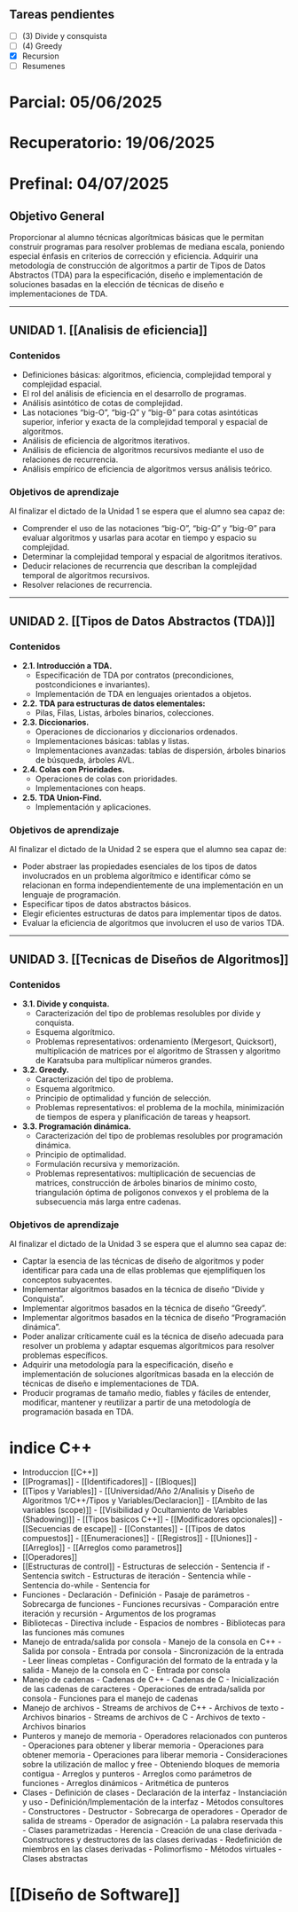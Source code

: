 ## **Tareas pendientes**
- [ ] (3) Divide y consquista
- [ ] (4) Greedy
- [x] Recursion
- [ ] Resumenes

# **Parcial:** 05/06/2025

# **Recuperatorio:** 19/06/2025

# **Prefinal:** 04/07/2025


## Objetivo General

Proporcionar al alumno técnicas algorítmicas básicas que le permitan construir programas para resolver problemas de mediana escala, poniendo especial énfasis en criterios de corrección y eficiencia. Adquirir una metodología de construcción de algoritmos a partir de Tipos de Datos Abstractos (TDA) para la especificación, diseño e implementación de soluciones basadas en la elección de técnicas de diseño e implementaciones de TDA.

---

## UNIDAD 1. [[Analisis de eficiencia]]

### Contenidos
*   Definiciones básicas: algoritmos, eficiencia, complejidad temporal y complejidad espacial.
*   El rol del análisis de eficiencia en el desarrollo de programas.
*   Análisis asintótico de cotas de complejidad.
*   Las notaciones “big-O”, “big-Ω” y “big-Θ” para cotas asintóticas superior, inferior y exacta de la complejidad temporal y espacial de algoritmos.
*   Análisis de eficiencia de algoritmos iterativos.
*   Análisis de eficiencia de algoritmos recursivos mediante el uso de relaciones de recurrencia.
*   Análisis empírico de eficiencia de algoritmos versus análisis teórico.

### Objetivos de aprendizaje
Al finalizar el dictado de la Unidad 1 se espera que el alumno sea capaz de:
*   Comprender el uso de las notaciones “big-O”, “big-Ω” y “big-Θ” para evaluar algoritmos y usarlas para acotar en tiempo y espacio su complejidad.
*   Determinar la complejidad temporal y espacial de algoritmos iterativos.
*   Deducir relaciones de recurrencia que describan la complejidad temporal de algoritmos recursivos.
*   Resolver relaciones de recurrencia.

---

## UNIDAD 2. [[Tipos de Datos Abstractos (TDA)]] 

### Contenidos
*   **2.1. Introducción a TDA.**
    *   Especificación de TDA por contratos (precondiciones, postcondiciones e invariantes).
    *   Implementación de TDA en lenguajes orientados a objetos.
*   **2.2. TDA para estructuras de datos elementales:**
    *   Pilas, Filas, Listas, árboles binarios, colecciones.
*   **2.3. Diccionarios.**
    *   Operaciones de diccionarios y diccionarios ordenados.
    *   Implementaciones básicas: tablas y listas.
    *   Implementaciones avanzadas: tablas de dispersión, árboles binarios de búsqueda, árboles AVL.
*   **2.4. Colas con Prioridades.**
    *   Operaciones de colas con prioridades.
    *   Implementaciones con heaps.
*   **2.5. TDA Union-Find.**
    *   Implementación y aplicaciones.

### Objetivos de aprendizaje
Al finalizar el dictado de la Unidad 2 se espera que el alumno sea capaz de:
*   Poder abstraer las propiedades esenciales de los tipos de datos involucrados en un problema algorítmico e identificar cómo se relacionan en forma independientemente de una implementación en un lenguaje de programación.
*   Especificar tipos de datos abstractos básicos.
*   Elegir eficientes estructuras de datos para implementar tipos de datos.
*   Evaluar la eficiencia de algoritmos que involucren el uso de varios TDA.

---

## UNIDAD 3. [[Tecnicas de Diseños de Algoritmos]]

### Contenidos
*   **3.1. Divide y conquista.**
    *   Caracterización del tipo de problemas resolubles por divide y conquista.
    *   Esquema algorítmico.
    *   Problemas representativos: ordenamiento (Mergesort, Quicksort), multiplicación de matrices por el algoritmo de Strassen y algoritmo de Karatsuba para multiplicar números grandes.
*   **3.2. Greedy.**
    *   Caracterización del tipo de problema.
    *   Esquema algorítmico.
    *   Principio de optimalidad y función de selección.
    *   Problemas representativos: el problema de la mochila, minimización de tiempos de espera y planificación de tareas y heapsort.
*   **3.3. Programación dinámica.**
    *   Caracterización del tipo de problemas resolubles por programación dinámica.
    *   Principio de optimalidad.
    *   Formulación recursiva y memorización.
    *   Problemas representativos: multiplicación de secuencias de matrices, construcción de árboles binarios de mínimo costo, triangulación óptima de polígonos convexos y el problema de la subsecuencia más larga entre cadenas.

### Objetivos de aprendizaje
Al finalizar el dictado de la Unidad 3 se espera que el alumno sea capaz de:
*   Captar la esencia de las técnicas de diseño de algoritmos y poder identificar para cada una de ellas problemas que ejemplifiquen los conceptos subyacentes.
*   Implementar algoritmos basados en la técnica de diseño “Divide y Conquista”.
*   Implementar algoritmos basados en la técnica de diseño “Greedy”.
*   Implementar algoritmos basados en la técnica de diseño “Programación dinámica”.
*   Poder analizar críticamente cuál es la técnica de diseño adecuada para resolver un problema y adaptar esquemas algorítmicos para resolver problemas específicos.
*   Adquirir una metodología para la especificación, diseño e implementación de soluciones algorítmicas basada en la elección de técnicas de diseño e implementaciones de TDA.
*   Producir programas de tamaño medio, fiables y fáciles de entender, modificar, mantener y reutilizar a partir de una metodología de programación basada en TDA.

# indice C++
- Introduccion [[C++]]
- [[Programas]]
	  - [[Identificadores]]
	  - [[Bloques]]
- [[Tipos y Variables]]
	  -  [[Universidad/Año 2/Analisis y Diseño de Algoritmos 1/C++/Tipos y Variables/Declaracion]]
	  - [[Ambito de las variables (scope)]]
	  - [[Visibilidad y Ocultamiento de Variables (Shadowing)]]
	  - [[Tipos basicos C++]]
	  - [[Modificadores opcionales]]
	  - [[Secuencias de escape]]
	  - [[Constantes]]
	  - [[Tipos de datos compuestos]]
	    - [[Enumeraciones]]
	    - [[Registros]]
	    - [[Uniones]]
		- [[Arreglos]]
		    - [[Arreglos como parametros]]
- [[Operadores]]
- [[Estructuras de control]]
	  - Estructuras de selección
	    - Sentencia if
	    - Sentencia switch
	  - Estructuras de iteración
	    - Sentencia while
	    - Sentencia do-while
	    - Sentencia for
- Funciones
	  - Declaración
	  - Definición
	  - Pasaje de parámetros
	  - Sobrecarga de funciones
	  - Funciones recursivas
	  - Comparación entre iteración y recursión
	  - Argumentos de los programas
- Bibliotecas
	  - Directiva include
	  - Espacios de nombres
	  - Bibliotecas para las funciones más comunes
- Manejo de entrada/salida por consola
	  - Manejo de la consola en C++
	    - Salida por consola
	    - Entrada por consola
	      - Sincronización de la entrada
	      - Leer líneas completas
	    - Configuración del formato de la entrada y la salida
	  - Manejo de la consola en C
	    - Entrada por consola
- Manejo de cadenas
	  - Cadenas de C++
	  - Cadenas de C
	    - Inicialización de las cadenas de caracteres
	    - Operaciones de entrada/salida por consola
	    - Funciones para el manejo de cadenas
- Manejo de archivos
	  - Streams de archivos de C++
	    - Archivos de texto
	    - Archivos binarios
	  - Streams de archivos de C
	    - Archivos de texto
	    - Archivos binarios
- Punteros y manejo de memoria
	  - Operadores relacionados con punteros
	  - Operaciones para obtener y liberar memoria
	    - Operaciones para obtener memoria
	    - Operaciones para liberar memoria
	  - Consideraciones sobre la utilización de malloc y free
	  - Obteniendo bloques de memoria contigua
	  - Arreglos y punteros
	  - Arreglos como parámetros de funciones
	  - Arreglos dinámicos
	  - Aritmética de punteros
- Clases
	  - Definición de clases - Declaración de la interfaz
	  - Instanciación y uso
	  - Definición/Implementación de la interfaz
	  - Métodos consultores
	  - Constructores
	  - Destructor
	  - Sobrecarga de operadores
	    - Operador de salida de streams
	    - Operador de asignación
	  - La palabra reservada this
	  - Clases parametrizadas
	  - Herencia
	    - Creación de una clase derivada
	    - Constructores y destructores de las clases derivadas
	    - Redefinición de miembros en las clases derivadas
	    - Polimorfismo
	    - Métodos virtuales
	    - Clases abstractas



# [[Diseño de Software]]

